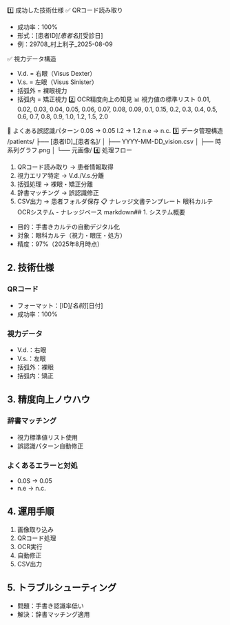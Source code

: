 1️⃣ 成功した技術仕様
✅ QRコード読み取り
- 成功率：100%
- 形式：[患者ID]_[患者名]_[受診日]
- 例：29708_村上利子_2025-08-09

✅ 視力データ構造
- V.d. = 右眼（Visus Dexter）
- V.s. = 左眼（Visus Sinister）
- 括弧外 = 裸眼視力
- 括弧内 = 矯正視力
2️⃣ OCR精度向上の知見
📊 視力値の標準リスト
0.01, 0.02, 0.03, 0.04, 0.05, 0.06, 0.07, 0.08, 0.09,
0.1, 0.15, 0.2, 0.3, 0.4, 0.5, 0.6, 0.7, 0.8, 0.9,
1.0, 1.2, 1.5, 2.0

📝 よくある誤認識パターン
0.0S → 0.05
l.2 → 1.2
n.e → n.c.
3️⃣ データ管理構造
/patients/
├── [患者ID]_[患者名]/
│   ├── YYYY-MM-DD_vision.csv
│   ├── 時系列グラフ.png
│   └── 元画像/
4️⃣ 処理フロー
1. QRコード読み取り → 患者情報取得
2. 視力エリア特定 → V.d./V.s.分離
3. 括弧処理 → 裸眼・矯正分離
4. 辞書マッチング → 誤認識修正
5. CSV出力 → 患者フォルダ保存
📋 ナレッジ文書テンプレート
眼科カルテOCRシステム - ナレッジベース
markdown## 1. システム概要
- 目的：手書きカルテの自動デジタル化
- 対象：眼科カルテ（視力・眼圧・処方）
- 精度：97%（2025年8月時点）

## 2. 技術仕様
### QRコード
- フォーマット：[ID]_[名前]_[日付]
- 成功率：100%

### 視力データ
- V.d.：右眼
- V.s.：左眼
- 括弧外：裸眼
- 括弧内：矯正

## 3. 精度向上ノウハウ
### 辞書マッチング
- 視力標準値リスト使用
- 誤認識パターン自動修正

### よくあるエラーと対処
- 0.0S → 0.05
- n.e → n.c.

## 4. 運用手順
1. 画像取り込み
2. QRコード処理
3. OCR実行
4. 自動修正
5. CSV出力

## 5. トラブルシューティング
- 問題：手書き認識率低い
- 解決：辞書マッチング適用